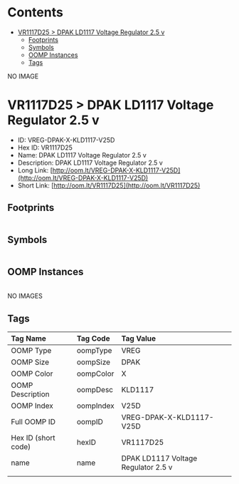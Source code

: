 



Contents
========

* [VR1117D25 > DPAK LD1117 Voltage Regulator 2.5 v](#vr1117d25--dpak-ld1117-voltage-regulator-25-v)
	* [Footprints](#footprints)
	* [Symbols](#symbols)
	* [OOMP Instances](#oomp-instances)
	* [Tags](#tags)
  
NO IMAGE  
# VR1117D25 > DPAK LD1117 Voltage Regulator 2.5 v

- ID: VREG-DPAK-X-KLD1117-V25D
- Hex ID: VR1117D25
- Name: DPAK LD1117 Voltage Regulator 2.5 v
- Description: DPAK LD1117 Voltage Regulator 2.5 v
- Long Link: [http://oom.lt/VREG-DPAK-X-KLD1117-V25D](http://oom.lt/VREG-DPAK-X-KLD1117-V25D)
- Short Link: [http://oom.lt/VR1117D25](http://oom.lt/VR1117D25)

## Footprints
  

||||
| :--- | :--- | :--- |

## Symbols
  

||||
| :--- | :--- | :--- |

## OOMP Instances
  

||||
| :--- | :--- | :--- |
  
NO IMAGES  
## Tags
  

|Tag Name|Tag Code|Tag Value|
| :--- | :--- | :--- |
|OOMP Type|oompType|VREG|
|OOMP Size|oompSize|DPAK|
|OOMP Color|oompColor|X|
|OOMP Description|oompDesc|KLD1117|
|OOMP Index|oompIndex|V25D|
|Full OOMP ID|oompID|VREG-DPAK-X-KLD1117-V25D|
|Hex ID (short code)|hexID|VR1117D25|
|name|name|DPAK LD1117 Voltage Regulator 2.5 v|
||||
